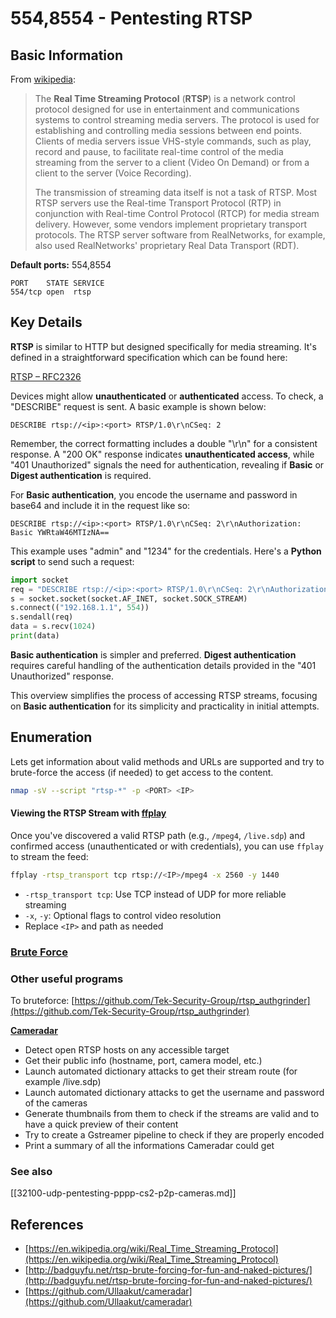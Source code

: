 # 554,8554 - Pentesting RTSP

## Basic Information

From [wikipedia](https://en.wikipedia.org/wiki/Real_Time_Streaming_Protocol):

> The **Real Time Streaming Protocol** (**RTSP**) is a network control protocol designed for use in entertainment and communications systems to control streaming media servers. The protocol is used for establishing and controlling media sessions between end points. Clients of media servers issue VHS-style commands, such as play, record and pause, to facilitate real-time control of the media streaming from the server to a client (Video On Demand) or from a client to the server (Voice Recording).
>
> The transmission of streaming data itself is not a task of RTSP. Most RTSP servers use the Real-time Transport Protocol (RTP) in conjunction with Real-time Control Protocol (RTCP) for media stream delivery. However, some vendors implement proprietary transport protocols. The RTSP server software from RealNetworks, for example, also used RealNetworks' proprietary Real Data Transport (RDT).

**Default ports:** 554,8554

```
PORT    STATE SERVICE
554/tcp open  rtsp
```

## Key Details

**RTSP** is similar to HTTP but designed specifically for media streaming. It's defined in a straightforward specification which can be found here:

[RTSP – RFC2326](https://tools.ietf.org/html/rfc2326)

Devices might allow **unauthenticated** or **authenticated** access. To check, a "DESCRIBE" request is sent. A basic example is shown below:

`DESCRIBE rtsp://<ip>:<port> RTSP/1.0\r\nCSeq: 2`

Remember, the correct formatting includes a double "\r\n" for a consistent response. A "200 OK" response indicates **unauthenticated access**, while "401 Unauthorized" signals the need for authentication, revealing if **Basic** or **Digest authentication** is required.

For **Basic authentication**, you encode the username and password in base64 and include it in the request like so:

`DESCRIBE rtsp://<ip>:<port> RTSP/1.0\r\nCSeq: 2\r\nAuthorization: Basic YWRtaW46MTIzNA==`

This example uses "admin" and "1234" for the credentials. Here's a **Python script** to send such a request:

```python
import socket
req = "DESCRIBE rtsp://<ip>:<port> RTSP/1.0\r\nCSeq: 2\r\nAuthorization: Basic YWRtaW46MTIzNA==\r\n\r\n"
s = socket.socket(socket.AF_INET, socket.SOCK_STREAM)
s.connect(("192.168.1.1", 554))
s.sendall(req)
data = s.recv(1024)
print(data)
```

**Basic authentication** is simpler and preferred. **Digest authentication** requires careful handling of the authentication details provided in the "401 Unauthorized" response.

This overview simplifies the process of accessing RTSP streams, focusing on **Basic authentication** for its simplicity and practicality in initial attempts.

## Enumeration

Lets get information about valid methods and URLs are supported and try to brute-force the access (if needed) to get access to the content.

```bash
nmap -sV --script "rtsp-*" -p <PORT> <IP>
```

#### Viewing the RTSP Stream with [ffplay](https://ffmpeg.org/ffplay.html)
Once you've discovered a valid RTSP path (e.g., `/mpeg4`, `/live.sdp`) and confirmed access (unauthenticated or with credentials), you can use `ffplay` to stream the feed:
```bash
ffplay -rtsp_transport tcp rtsp://<IP>/mpeg4 -x 2560 -y 1440
```
- `-rtsp_transport tcp`: Use TCP instead of UDP for more reliable streaming
- `-x`, `-y`: Optional flags to control video resolution
- Replace `<IP>` and path as needed

### [Brute Force](../generic-hacking/brute-force.md#rtsp)

### **Other useful programs**

To bruteforce: [https://github.com/Tek-Security-Group/rtsp_authgrinder](https://github.com/Tek-Security-Group/rtsp_authgrinder)

[**Cameradar**](https://github.com/Ullaakut/cameradar)

- Detect open RTSP hosts on any accessible target
- Get their public info (hostname, port, camera model, etc.)
- Launch automated dictionary attacks to get their stream route (for example /live.sdp)
- Launch automated dictionary attacks to get the username and password of the cameras
- Generate thumbnails from them to check if the streams are valid and to have a quick preview of their content
- Try to create a Gstreamer pipeline to check if they are properly encoded
- Print a summary of all the informations Cameradar could get

### See also

[[32100-udp-pentesting-pppp-cs2-p2p-cameras.md]]

## References

- [https://en.wikipedia.org/wiki/Real_Time_Streaming_Protocol](https://en.wikipedia.org/wiki/Real_Time_Streaming_Protocol)
- [http://badguyfu.net/rtsp-brute-forcing-for-fun-and-naked-pictures/](http://badguyfu.net/rtsp-brute-forcing-for-fun-and-naked-pictures/)
- [https://github.com/Ullaakut/cameradar](https://github.com/Ullaakut/cameradar)

